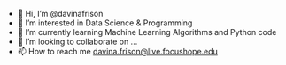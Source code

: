 - 👋 Hi, I’m @davinafrison
- 👀 I’m interested in Data Science & Programming
- 🌱 I’m currently learning Machine Learning Algorithms and Python code
- 💞️ I’m looking to collaborate on ...
- 📫 How to reach me davina.frison@live.focushope.edu

<!---
davinafrison/davinafrison is a ✨ special ✨ repository because its `README.md` (this file) appears on your GitHub profile.
You can click the Preview link to take a look at your changes.
--->
